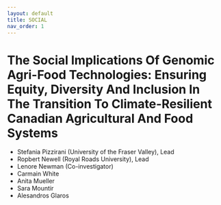 ```yaml
---
layout: default
title: SOCIAL
nav_order: 1
---
```


# The Social Implications Of Genomic Agri-Food Technologies: Ensuring Equity, Diversity And Inclusion In The Transition To Climate-Resilient Canadian Agricultural And Food Systems

* Stefania Pizzirani (University of the Fraser Valley), Lead
* Ropbert Newell (Royal Roads University), Lead
* Lenore Newman (Co-investigator)
* Carmain White
* Anita Mueller
* Sara Mountir
* Alesandros Glaros
